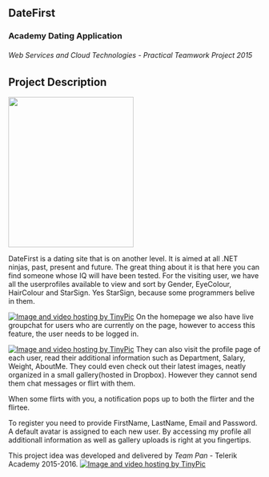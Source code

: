 ## DateFirst
### Academy Dating Application

###### Web Services and Cloud Technologies - Practical Teamwork Project 2015

Project Description
-------------------
<img src="http://blog.hackerearth.com/wp-content/uploads/2014/02/Date-a-programmer.png" width="250px" height="300px"/>

DateFirst is a dating site that is on another level. It is aimed at all .NET ninjas, past, present and future.
The great thing about it is that here you can find someone whose IQ will have been tested.
For the visiting user, we have all the userprofiles available to view and sort by Gender, EyeColour, HairColour and StarSign. Yes StarSign, because some programmers belive in them.

<a href="http://tinypic.com?ref=if61bq" target="_blank"><img src="http://i65.tinypic.com/if61bq.jpg" border="0" alt="Image and video hosting by TinyPic"></a>
On the homepage we also have live groupchat for users who are currently on the page, however to access this feature, the user needs to be logged in.

<a href="http://tinypic.com?ref=2drxu38" target="_blank"><img src="http://i68.tinypic.com/2drxu38.jpg" border="0" alt="Image and video hosting by TinyPic"></a>
They can also visit the profile page of each user, read their additional information such as Department, Salary, Weight, AboutMe.
They could even check out their latest images, neatly organized in a small gallery(hosted in Dropbox). However they cannot send them chat messages or flirt with them.

When some flirts with you, a notification pops up to both the flirter and the flirtee.

To register you need to provide FirstName, LastName, Email and Password. A default avatar is assigned to each new user. By accessing my profile all additionall information as well as gallery uploads is right at you fingertips.

This project idea was developed and delivered by *Team Pan* - Telerik Academy 2015-2016.
<a href="http://tinypic.com?ref=2cynpe9" target="_blank"><img src="http://i64.tinypic.com/2cynpe9.jpg" border="0" alt="Image and video hosting by TinyPic"></a>
